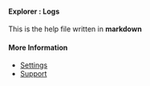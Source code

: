 #### Explorer : Logs

This is the help file written in **markdown**

#### More Information

- [Settings](/settings)
- [Support](/support)
